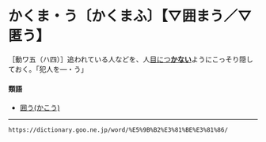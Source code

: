 # かくま・う〔かくまふ〕【▽囲まう／▽匿う】

［動ワ五（ハ四）］追われている人などを、人[目につ**かない**](めにつく（目に付く）)ようにこっそり隠しておく。「犯人を―・う」

#### 類語

-   [囲う(かこう)](かこう（囲う）)

---
`https://dictionary.goo.ne.jp/word/%E5%9B%B2%E3%81%BE%E3%81%86/`